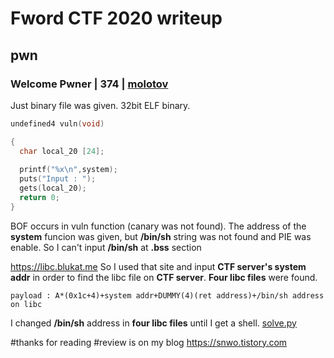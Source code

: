 # Fword CTF 2020 writeup
## pwn
### Welcome Pwner | 374 | [molotov](https://github.com/snwox/Writeup/blob/master/CTF/2020/FwordCTF/pwn/molotov)
Just binary file was given. 32bit ELF binary.
```c++
undefined4 vuln(void)

{
  char local_20 [24];
  
  printf("%x\n",system);
  puts("Input : ");
  gets(local_20);
  return 0;
}
```
BOF occurs in vuln function (canary was not found). The address of the **system** funcion was given, but **/bin/sh** string was not found and PIE was enable. So I can't input **/bin/sh** at **.bss** section 

https://libc.blukat.me
So I used that site and input **CTF server's system addr** in order to find the libc file on **CTF server**. **Four libc files** were found. 
```
payload : A*(0x1c+4)+system addr+DUMMY(4)(ret address)+/bin/sh address on libc
```
I changed **/bin/sh** address in **four libc files** until I get a shell. [solve.py ](https://github.com/snwox/Writeup/blob/master/CTF/2020/FwordCTF/pwn/solve.py)

#thanks for reading
#review is on my blog https://snwo.tistory.com

